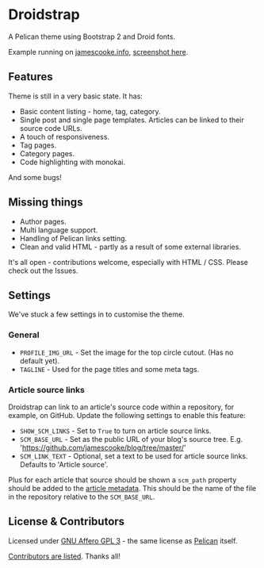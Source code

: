 # Droidstrap

A Pelican theme using Bootstrap 2 and Droid fonts.

Example running on [jamescooke.info](http://jamescooke.info), [screenshot here](https://raw.github.com/jamescooke/droidstrap/master/screenshot.png).

## Features

Theme is still in a very basic state. It has:

* Basic content listing - home, tag, category.
* Single post and single page templates. Articles can be linked to their source
  code URLs.
* A touch of responsiveness.
* Tag pages.
* Category pages.
* Code highlighting with monokai.

And some bugs! 

## Missing things

* Author pages.
* Multi language support.
* Handling of Pelican links setting.
* Clean and valid HTML - partly as a result of some external libraries.

It's all open - contributions welcome, especially with HTML / CSS. Please check
out the Issues.

## Settings

We've stuck a few settings in to customise the theme.

### General

* `PROFILE_IMG_URL` - Set the image for the top circle cutout. (Has no default yet).
* `TAGLINE` - Used for the page titles and some meta tags.

### Article source links

Droidstrap can link to an article's source code within a repository, for
example, on GitHub. Update the following settings to enable this feature:

* `SHOW_SCM_LINKS` - Set to `True` to turn on article source links.
* `SCM_BASE_URL` - Set as the public URL of your blog's source tree. E.g.
  'https://github.com/jamescooke/blog/tree/master/'
* `SCM_LINK_TEXT` - Optional, set a text to be used for article source links.
  Defaults to 'Article source'.

Plus for each article that source should be shown a `scm_path` property should be
added to the [article
metadata](http://docs.getpelican.com/en/3.5.0/content.html#file-metadata). This
should be the name of the file in the repository relative to the
`SCM_BASE_URL`.

## License & Contributors

Licensed under [GNU Affero GPL 3](http://www.gnu.org/licenses/agpl.txt) - the same license as [Pelican](https://github.com/getpelican/pelican) itself.

[Contributors are listed](CONTRIBUTORS.md). Thanks all!
